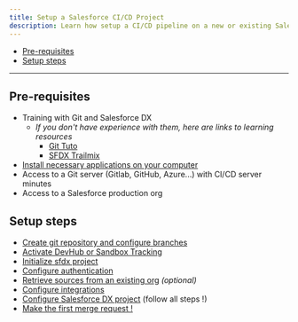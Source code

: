 ```yaml
---
title: Setup a Salesforce CI/CD Project
description: Learn how setup a CI/CD pipeline on a new or existing Salesforce project
---
```

<!-- markdownlint-disable MD013 -->

- [Pre-requisites](#pre-requisites)
- [Setup steps](#setup-steps)

___

## Pre-requisites

- Training with Git and Salesforce DX
  - _If you don't have experience with them, here are links to learning resources_
    - [Git Tuto](https://learngitbranching.js.org/)
    - [SFDX Trailmix](https://trailhead.salesforce.com/fr/users/manueljohnson/trailmixes/sfdx)
- [Install necessary applications on your computer](salesforce-ci-cd-use-install.md)
- Access to a Git server (Gitlab, GitHub, Azure...) with CI/CD server minutes
- Access to a Salesforce production org

## Setup steps

- [Create git repository and configure branches](salesforce-ci-cd-setup-git.md)
- [Activate DevHub or Sandbox Tracking](salesforce-ci-cd-setup-activate-org.md)
- [Initialize sfdx project](salesforce-ci-cd-setup-init-project.md)
- [Configure authentication](salesforce-ci-cd-setup-auth.md)
- [Retrieve sources from an existing org](salesforce-ci-cd-setup-existing-org.md) _(optional)_
- [Configure integrations](salesforce-ci-cd-setup-integrations-home.md)
- [Configure Salesforce DX project](salesforce-ci-cd-config-home.md) (follow all steps !)
- [Make the first merge request !](salesforce-ci-cd-setup-merge-request.md)
